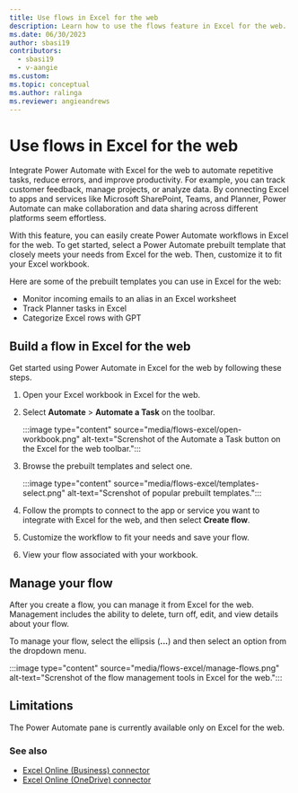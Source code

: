 ```yaml
---
title: Use flows in Excel for the web
description: Learn how to use the flows feature in Excel for the web.
ms.date: 06/30/2023
author: sbasi19
contributors:
  - sbasi19
  - v-aangie
ms.custom: 
ms.topic: conceptual
ms.author: ralinga
ms.reviewer: angieandrews
---
```


# Use flows in Excel for the web

Integrate Power Automate with Excel for the web to automate repetitive tasks, reduce errors, and improve productivity. For example, you can track customer feedback, manage projects, or analyze data. By connecting Excel to apps and services like Microsoft SharePoint, Teams, and Planner, Power Automate can make collaboration and data sharing across different platforms seem effortless.

With this feature, you can easily create Power Automate workflows in Excel for the web. To get started, select a Power Automate prebuilt template that closely meets your needs from Excel for the web. Then, customize it to fit your Excel workbook.

Here are some of the prebuilt templates you can use in Excel for the web:

- Monitor incoming emails to an alias in an Excel worksheet
- Track Planner tasks in Excel
- Categorize Excel rows with GPT

## Build a flow in Excel for the web

Get started using Power Automate in Excel for the web by following these steps.

1. Open your Excel workbook in Excel for the web.
1. Select **Automate** > **Automate a Task** on the toolbar. 

    :::image type="content" source="media/flows-excel/open-workbook.png" alt-text="Screnshot of the Automate a Task button on the Excel for the web toolbar.":::

1. Browse the prebuilt templates and select one.
 
    :::image type="content" source="media/flows-excel/templates-select.png" alt-text="Screnshot of popular prebuilt templates.":::

1. Follow the prompts to connect to the app or service you want to integrate with Excel for the web, and then select **Create flow**.
1. Customize the workflow to fit your needs and save your flow.
1. View your flow associated with your workbook.

## Manage your flow

After you create a flow, you can manage it from Excel for the web. Management includes the ability to delete, turn off, edit, and view details about your flow.

To manage your flow, select the ellipsis (**...**) and then select an option from the dropdown menu.

:::image type="content" source="media/flows-excel/manage-flows.png" alt-text="Screnshot of the flow management tools in Excel for the web.":::

## Limitations

The Power Automate pane is currently available only on Excel for the web.

### See also

- [Excel Online (Business) connector](/connectors/excelonlinebusiness/)
- [Excel Online (OneDrive) connector](/connectors/excelonline/)
